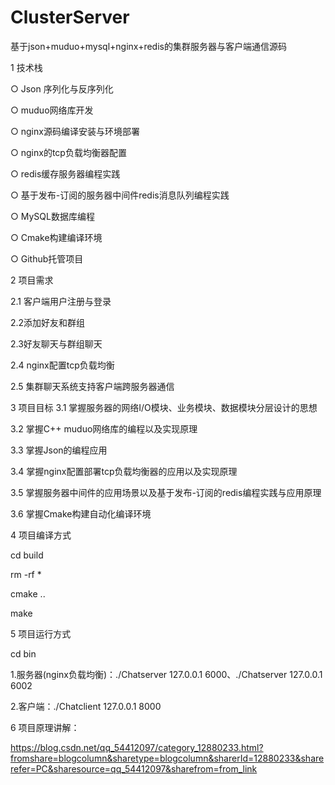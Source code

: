 # ClusterServer
基于json+muduo+mysql+nginx+redis的集群服务器与客户端通信源码

1 技术栈

  ○ Json 序列化与反序列化
  
  ○ muduo网络库开发
  
  ○ nginx源码编译安装与环境部署
  
  ○ nginx的tcp负载均衡器配置
  
  ○ redis缓存服务器编程实践
  
  ○ 基于发布-订阅的服务器中间件redis消息队列编程实践
  
  ○ MySQL数据库编程
  
  ○ Cmake构建编译环境
  
  ○ Github托管项目

2 项目需求

2.1 客户端用户注册与登录

2.2添加好友和群组

2.3好友聊天与群组聊天

2.4 nginx配置tcp负载均衡

2.5 集群聊天系统支持客户端跨服务器通信

3 项目目标
3.1 掌握服务器的网络I/O模块、业务模块、数据模块分层设计的思想

3.2 掌握C++ muduo网络库的编程以及实现原理

3.3 掌握Json的编程应用

3.4 掌握nginx配置部署tcp负载均衡器的应用以及实现原理

3.5 掌握服务器中间件的应用场景以及基于发布-订阅的redis编程实践与应用原理

3.6 掌握Cmake构建自动化编译环境

4 项目编译方式

  cd build
  
  rm -rf *
  
  cmake ..
  
  make
  
5 项目运行方式

  cd bin
  
  1.服务器(nginx负载均衡)：./Chatserver 127.0.0.1 6000、./Chatserver 127.0.0.1 6002
  
  2.客户端：./Chatclient 127.0.0.1 8000
  
  
6 项目原理讲解：

https://blog.csdn.net/qq_54412097/category_12880233.html?fromshare=blogcolumn&sharetype=blogcolumn&sharerId=12880233&sharerefer=PC&sharesource=qq_54412097&sharefrom=from_link
